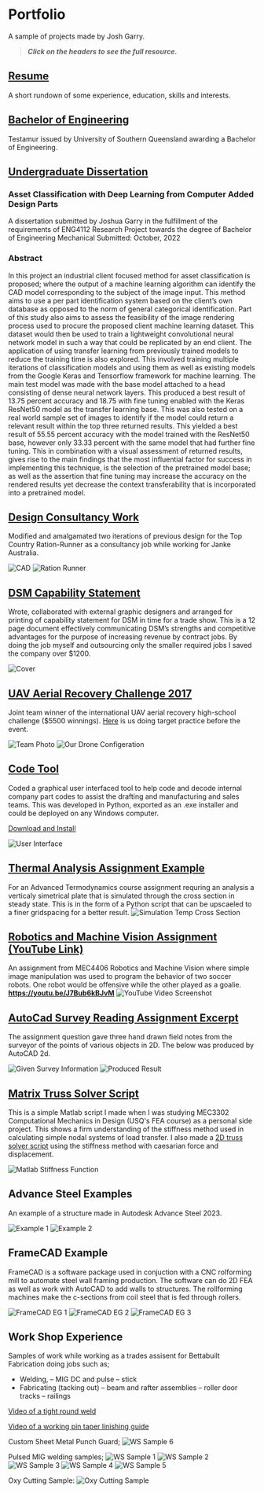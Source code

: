 # Portfolio
A sample of projects made by Josh Garry. 


> ***Click on the headers to see the full resource.***



## [Resume](https://github.com/00Josh/Portfolio/blob/main/Josh%20Garry%20Resume.pdf)
A short rundown of some experience, education, skills and interests.


## [Bachelor of Engineering](https://www.myequals.net/sharelink/f7a67bdb-6d5a-48e8-821d-3baf1df4a5be/599b25ab-e155-464f-b78f-c159cfa5abb3)
Testamur issued by University of Southern Queensland awarding a Bachelor of Engineering.

## [Undergraduate Dissertation](https://github.com/00Josh/Portfolio/blob/main/Garry_J_Low.pdf)
### Asset Classification with Deep Learning from Computer Added Design Parts
A dissertation submitted by Joshua Garry in the fulfillment of the requirements of ENG4112 Research Project towards the degree of Bachelor of Engineering Mechanical Submitted: October, 2022



### Abstract
In this project an industrial client focused method for asset classification is proposed; where the output of a machine learning algorithm can identify the CAD model corresponding to the subject of the image input. This method aims to use a per part identification system based on the client’s own database as opposed to the norm of general categorical identification. Part of this study also aims to assess the feasibility of the image rendering process used to procure the proposed client machine learning dataset. This dataset would then be used to train a lightweight convolutional neural network model in such a way that could be replicated by an end client. The application of using transfer learning from previously trained models to reduce the training time is also explored. This involved training multiple iterations of classification models and using them as well as existing models from the Google Keras and Tensorflow framework for machine learning. The main test model was made with the base model attached to a head consisting of dense neural network layers. This produced a best result of 13.75 percent accuracy and 18.75 with fine tuning enabled with the Keras ResNet50 model as the transfer learning base. This was also tested on a real world sample set of images to identify if the model could return a relevant result within the top three returned results. This yielded a best result of 55.55 percent accuracy with the model trained with the ResNet50 base, however only 33.33 percent with the same model that had further fine tuning. This in combination with a visual assessment of returned results, gives rise to the main findings that the most influential factor for success in implementing this technique, is the selection of the pretrained model base; as well as the assertion that fine tuning may increase the accuracy on the rendered results yet decrease the context transferability that is incorporated into a pretrained model.


## [Design Consultancy Work](https://topcountry.com.au/feeding-systems/ration-runner)
Modified and amalgamated two iterations of previous design for the Top Country Ration-Runner as a consultancy job while working for Janke Australia. 

![CAD](https://github.com/00Josh/Portfolio/blob/main/Ration%20Runner%20Design.jpg?raw=true)
![Ration Runner](https://topcountry.com.au/wp-content/uploads/2021/11/IMG_0388-1024x768.jpg)


## [DSM Capability Statement](https://github.com/00Josh/Portfolio/blob/main/DSM%20Capability%20Statement.pdf)
Wrote, collaborated with external graphic designers and arranged for printing of capability statement for DSM in time for a trade show. This is a 12 page document effectively communicating DSM’s strengths and competitive advantages for the purpose of increasing revenue by contract jobs. By doing the job myself and outsourcing only the smaller required jobs I saved the company over $1200.

![Cover](https://raw.githubusercontent.com/00Josh/Portfolio/main/DSM%20Capability%20Statement%20Cover.jpg)


## [UAV Aerial Recovery Challenge 2017](https://uavchallenge.org/2017/09/27/joint-winners-of-the-2017-queensland-government-airborne-delivery-challenge)
Joint team winner of the international UAV aerial recovery high-school challenge ($5500 winnings). [Here](https://github.com/00Josh/Portfolio/raw/main/UAV%20Challenge%20Target%20Practice%20Clip.mp4) is us doing target practice before the event.

![Team Photo](https://github.com/00Josh/Portfolio/blob/main/UAV%20Challenge%20Winners%20Team%20Photo.jpg)
![Our Drone Configeration](https://github.com/00Josh/Portfolio/blob/main/UAV%20Chalenge%20Drone%20Configeration.jpg?raw=true)


## [Code Tool](https://github.com/00Josh/Portfolio/raw/main/Janke_Code_Tool_Setup.exe)
Coded a graphical user interfaced tool to help code and decode internal company part codes to assist the drafting and manufacturing and sales teams. This was developed in Python, exported as an .exe installer and could be deployed on any Windows computer.

[Download and Install](https://github.com/00Josh/Portfolio/raw/main/Janke_Code_Tool_Setup.exe)

![User Interface](https://github.com/00Josh/Portfolio/blob/main/Code%20Tool.jpg)

## [Thermal Analysis Assignment Example](https://github.com/00Josh/Portfolio/blob/main/thermal_simulation_assignment.py)
For an Advanced Termodynamics course assignment requring an analysis a verticaly simetrical plate that is simulated through the cross section in steady state. This is in the form of a Python script that can be upscaeled to a finer gridspacing for a better result.
![Simulation Temp Cross Section](https://raw.githubusercontent.com/00Josh/Portfolio/main/thermal_simulation.png)


## [Robotics and Machine Vision Assignment (YouTube Link)](https://youtu.be/J7Bub6kBJvM)
An assignment from MEC4406 Robotics and Machine Vision where simple image manipulation was used to program the behavior of two soccer robots. One robot would be offensive while the other played as a goalie.
**https://youtu.be/J7Bub6kBJvM**
![YouTube Video Screenshot](https://raw.githubusercontent.com/00Josh/Portfolio/main/Machine%20Vision%20Robitics%20Sim%20Assignment.jpg)


## [AutoCad Survey Reading Assignment Excerpt](https://raw.githubusercontent.com/00Josh/Portfolio/main/Export_photo_1.jpg)
The assignment question gave three hand drawn field notes from the surveyor of the points of various objects in 2D. The below was produced by AutoCAD 2d.

![Given Survey Information](https://raw.githubusercontent.com/00Josh/Portfolio/main/Surveying%20Example.jpg)
![Produced Result](https://raw.githubusercontent.com/00Josh/Portfolio/main/Surveying%20Example%20Output.jpg)

## [Matrix Truss Solver Script](https://github.com/00Josh/Portfolio/blob/main/matrix_truss_solver.m)
This is a simple Matlab script I made when I was studying MEC3302 Computational Mechanics in Design (USQ's FEA course) as a personal side project. This shows a firm understanding of the stiffness method used in calculating simple nodal systems of load transfer. I also made a [2D truss solver script](https://github.com/00Josh/Portfolio/blob/main/beam_with_moments.m) using the stiffness method with caesarian force and displacement.

![Matlab Stiffness Function](https://raw.githubusercontent.com/00Josh/Portfolio/main/2d%20Truss%20Solver.jpg)

## Advance Steel Examples
An example of a structure made in Autodesk Advance Steel 2023.

![Example 1](https://raw.githubusercontent.com/00Josh/Portfolio/main/Advance%20Steel%20Example%20Cabin%20with%20Steel%20Wall%20Framing.png)
![Example 2](https://github.com/00Josh/Portfolio/blob/main/Advance%20Steel%20Example.png?raw=true)


## FrameCAD Example
FrameCAD is a software package used in conjuction with a CNC rolforming mill to automate steel wall framing production. The software can do 2D FEA as well as work with AutoCAD to add walls to structures. The rollforming machines make the c-sections from coil steel that is fed through rollers. 

![FrameCAD EG 1](https://raw.githubusercontent.com/00Josh/Portfolio/main/FrameCAD%20Example%201.png)
![FrameCAD EG 2](https://raw.githubusercontent.com/00Josh/Portfolio/main/FrameCAD%20Example%202.png)
![FrameCAD EG 3](https://raw.githubusercontent.com/00Josh/Portfolio/main/FrameCAD%20Example%203%20Steel%20Wall%20Framing.png)


## Work Shop Experience
Samples of work while working as a trades assisent for Bettabuilt Fabrication doing jobs such as;
* Welding, 
– MIG DC and pulse
– stick
* Fabricating (tacking out)
– beam and rafter assemblies
– roller door tracks
– railings

[Video of a tight round weld](https://github.com/00Josh/Portfolio/raw/main/Welding%20Sample%201.mp4)

[Video of a working pin taper linishing guide](https://github.com/00Josh/Portfolio/raw/main/Pin%20Taper%20Linishing%20Guide.mp4)

Custom Sheet Metal Punch Guard;
![WS Sample 6](https://github.com/00Josh/Portfolio/blob/main/Custom%20Sheet%20Metal%20Punch%20Guard.jpg)

Pulsed MIG welding samples;
![WS Sample 1](https://github.com/00Josh/Portfolio/blob/main/Welding%20Sample%202.jpg)
![WS Sample 2](https://github.com/00Josh/Portfolio/blob/main/Welding%20Sample%203.jpg)
![WS Sample 3](https://github.com/00Josh/Portfolio/blob/main/Welding%20Sample%204.jpg)
![WS Sample 4](https://github.com/00Josh/Portfolio/blob/main/Welding%20Sample%205.jpg)
![WS Sample 5](https://github.com/00Josh/Portfolio/blob/main/Welding%20Sample%206.jpg)

Oxy Cutting Sample:
![Oxy Cutting Sample](https://raw.githubusercontent.com/00Josh/Portfolio/main/Oxzy%20Cut.jpg)

